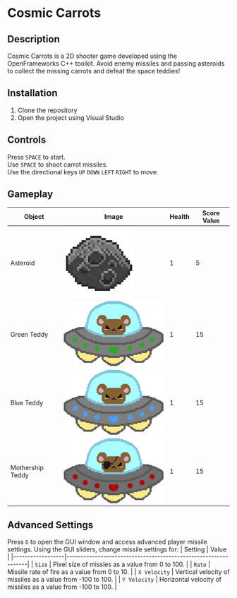 # Cosmic Carrots

## Description
Cosmic Carrots is a 2D shooter game developed using the OpenFrameworks C++ toolkit. Avoid enemy missiles and passing asteroids to collect the missing carrots and defeat the space teddies!

## Installation
1. Clone the repository
2. Open the project using Visual Studio

## Controls
Press `SPACE` to start.  
Use `SPACE` to shoot carrot missiles.  
Use the directional keys `UP` `DOWN` `LEFT` `RIGHT` to move.

## Gameplay

| Object | Image | Health | Score Value |
|----------------|-------------------|----------------------------|----------------|
| Asteroid | ![alt text](https://github.com/vsupapo/CosmicCarrots/blob/master/data/images/asteroid.png?raw=true) | 1 | 5 |
| Green Teddy | ![alt text](https://github.com/vsupapo/CosmicCarrots/blob/master/data/images/enemyUFOGreen.png?raw=true) | 1 | 15 |
| Blue Teddy | ![alt text](https://github.com/vsupapo/CosmicCarrots/blob/master/data/images/enemyUFOBlue.png?raw=true) | 1 | 15 |
| Mothership Teddy | ![alt text](https://github.com/vsupapo/CosmicCarrots/blob/master/data/images/mothership.png?raw=true) | 1 | 15 |


## Advanced Settings
Press `G` to open the GUI window and access advanced player missile settings. Using the GUI sliders, change missile settings for:
| Setting          | Value                                                          |
|------------------|----------------------------------------------------------------|
| `Size`           | Pixel size of missles as a value from 0 to 100.                |
| `Rate`           | Missile rate of fire as a value from 0 to 10.                  |
| `X Velocity`     | Vertical velocity of missiles as a value from -100 to 100.     |
| `Y Velocity`     | Horizontal velocity of missiles as a value from -100 to 100.   |
